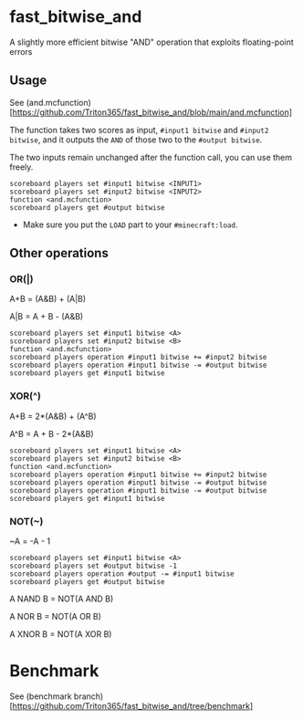# fast_bitwise_and

A slightly more efficient bitwise "AND" operation that exploits floating-point errors




## Usage

See (and.mcfunction)[https://github.com/Triton365/fast_bitwise_and/blob/main/and.mcfunction]

The function takes two scores as input, `#input1 bitwise` and `#input2 bitwise`, and it outputs the `AND` of those two to the `#output bitwise`.

The two inputs remain unchanged after the function call, you can use them freely.

```mcfunction
scoreboard players set #input1 bitwise <INPUT1>
scoreboard players set #input2 bitwise <INPUT2>
function <and.mcfunction>
scoreboard players get #output bitwise
```

* Make sure you put the `LOAD` part to your `#minecraft:load`.




## Other operations

### OR(|)

A+B = (A&B) + (A|B)

A|B = A + B - (A&B)

```mcfunction
scoreboard players set #input1 bitwise <A>
scoreboard players set #input2 bitwise <B>
function <and.mcfunction>
scoreboard players operation #input1 bitwise += #input2 bitwise
scoreboard players operation #input1 bitwise -= #output bitwise
scoreboard players get #input1 bitwise
```

### XOR(^)

A+B = 2*(A&B) + (A^B)

A^B = A + B - 2*(A&B)

```mcfunction
scoreboard players set #input1 bitwise <A>
scoreboard players set #input2 bitwise <B>
function <and.mcfunction>
scoreboard players operation #input1 bitwise += #input2 bitwise
scoreboard players operation #input1 bitwise -= #output bitwise
scoreboard players operation #input1 bitwise -= #output bitwise
scoreboard players get #input1 bitwise
```

### NOT(~)

~A = -A - 1

```mcfunction
scoreboard players set #input1 bitwise <A>
scoreboard players set #output bitwise -1
scoreboard players operation #output -= #input1 bitwise
scoreboard players get #output bitwise
```

A NAND B = NOT(A AND B)

A NOR B = NOT(A OR B)

A XNOR B = NOT(A XOR B)




# Benchmark

See (benchmark branch)[https://github.com/Triton365/fast_bitwise_and/tree/benchmark]
